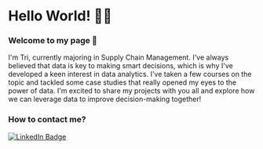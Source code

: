 # Hello World! 👋👋

### Welcome to my page 🤟
I'm Tri, currently majoring in Supply Chain Management. I've always believed that data is key to making smart decisions, which is why I've developed a keen interest in data analytics. I've taken a few courses on the topic and tackled some case studies that really opened my eyes to the power of data. I'm excited to share my projects with you all and explore how we can leverage data to improve decision-making together! 
<!-- I’d love to hear any recommendations you might have to help me sharpen my skills even further. Looking forward to connecting! -->

### How to contact me? 
<!--
<div id="badges">
  <a href="www.linkedin.com/in/tri-nguyen-le-minh-9276ba23a">
    <img src="https://img.shields.io/badge/LinkedIn-blue?style=for-the-badge&logo=linkedin&logoColor=white" alt="LinkedIn Badge"/>
  </a>
</div>
[LinkedIn](www.linkedin.com/in/tri-nguyen-le-minh-9276ba23a)
-->
<p>
  <a href="www.linkedin.com/in/tri-nguyen-le-minh-9276ba23a">
    <img src="https://img.shields.io/badge/LinkedIn-blue?style=for-the-badge&logo=linkedin&logoColor=white" alt="LinkedIn Badge"/>
  </a>
</p>

<!--
**chilearningcode/chilearningcode** is a ✨ _special_ ✨ repository because its `README.md` (this file) appears on your GitHub profile.

Here are some ideas to get you started:

- 🔭 I’m currently working on ...
- 🌱 I’m currently learning ...
- 👯 I’m looking to collaborate on ...
- 🤔 I’m looking for help with ...
- 💬 Ask me about ...
- 📫 How to reach me: ...
- 😄 Pronouns: ...
- ⚡ Fun fact: ...
-->
